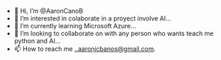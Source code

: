 - 👋 Hi, I’m @AaronCanoB
- 👀 I’m interested in colaborate in a proyect involve AI...
- 🌱 I’m currently learning Microsoft Azure...
- 💞️ I’m looking to collaborate on with any person who wants teach me python and AI...
- 📫 How to reach me ..aaronjcbanos@gmail.com.

<!---
AaronCanoB/AaronCanoB is a ✨ special ✨ repository because its `README.md` (this file) appears on your GitHub profile.
You can click the Preview link to take a look at your changes.
--->
